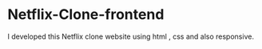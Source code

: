 # Netflix-Clone-frontend
I developed this Netflix clone website using html , css  and also responsive.
